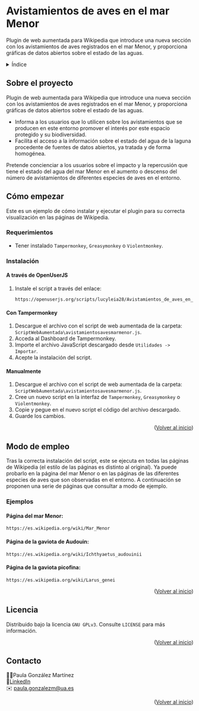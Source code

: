 # Avistamientos de aves en el mar Menor
Plugin de web aumentada para Wikipedia que introduce una nueva sección con los avistamientos de aves registrados en el mar Menor, y proporciona gráficas de datos abiertos sobre el estado de las aguas.

<!-- TABLE OF CONTENTS -->
<details>
  <summary>Índice</summary>
  <ol>
    <li>
      <a href="#about-the-project">Sobre el proyecto</a>
    </li>
    <li>
      <a href="#getting-started">Cómo empezar</a>
      <ul>
        <li><a href="#requirements">Requerimientos</a></li>
        <li><a href="#installation">Instalación</a></li>
      </ul>
    </li>
    <li><a href="#usage">Modo de empleo</a></li>
    <li><a href="#license">Licencia</a></li>
    <li><a href="#contact">Contacto</a></li>
  </ol>
</details>



<!-- ABOUT THE PROJECT -->
## Sobre el proyecto
Plugin de web aumentada para Wikipedia que introduce una nueva sección con los avistamientos de aves registrados en el mar Menor, y proporciona gráficas de datos abiertos sobre el estado de las aguas.
* Informa a los usuarios que lo utilicen sobre los avistamientos que se producen en este entorno promover el interés por este espacio protegido y su biodiversidad.
* Facilita el acceso a la información sobre el estado del agua de la laguna procedente de fuentes de datos abiertos, ya tratada y de forma homogénea.

Pretende concienciar a los usuarios sobre el impacto y la repercusión que tiene el estado del agua del mar Menor en el aumento o descenso del número de avistamientos de diferentes especies de aves en el entorno.

<!-- GETTING STARTED -->
## Cómo empezar

Este es un ejemplo de cómo instalar y ejecutar el plugin para su correcta visualización en las páginas de Wikipedia.

### Requerimientos
* Tener instalado `Tampermonkey`, `Greasymonkey` o `Violentmonkey`.

### Instalación

#### A través de OpenUserJS
1. Instale el script a través del enlace:
   ```
   https://openuserjs.org/scripts/lucyleia28/Avistamientos_de_aves_en_el_mar_Menor
   ```
   
#### Con Tampermonkey
1. Descargue el archivo con el script de web aumentada de la carpeta: `ScriptWebAumentada\avistamientosavesmarmenor.js`.
2. Acceda al Dashboard de Tampermonkey.
3. Importe el archivo JavaScript descargado desde `Utilidades -> Importar`.
4. Acepte la instalación del script.

#### Manualmente
1. Descargue el archivo con el script de web aumentada de la carpeta: `ScriptWebAumentada\avistamientosavesmarmenor.js`.
2. Cree un nuevo script en la interfaz de `Tampermonkey`, `Greasymonkey` o `Violentmonkey`.
3. Copie y pegue en el nuevo script el código del archivo descargado.
4. Guarde los cambios.

<p align="right">(<a href="#top">Volver al inicio</a>)</p>


<!-- USAGE EXAMPLES -->
## Modo de empleo

Tras la correcta instalación del script, este se ejecuta en todas las páginas de Wikipedia (el estilo de las páginas es distinto al original). Ya puede probarlo en la página del mar Menor o en las páginas de las diferentes especies de aves que son observadas en el entorno.
A continuación se proponen una serie de páginas que consultar a modo de ejemplo.

### Ejemplos
#### Página del mar Menor:
```
https://es.wikipedia.org/wiki/Mar_Menor
```
#### Página de la gaviota de Audouin:
```
https://es.wikipedia.org/wiki/Ichthyaetus_audouinii
```
#### Página de la gaviota picofina:
```
https://es.wikipedia.org/wiki/Larus_genei
```

<p align="right">(<a href="#top">Volver al inicio</a>)</p>

<!-- LICENSE -->
## Licencia

Distribuido bajo la licencia `GNU GPLv3`. Consulte `LICENSE` para más información.

<p align="right">(<a href="#top">Volver al inicio</a>)</p>

<!-- CONTACT -->
## Contacto

🙋‍♂️Paula González Martínez \
📱[LinkedIn](https://www.linkedin.com/in/paulagonzalezmartinez) \
✉️ paula.gonzalezm@ua.es

<p align="right">(<a href="#top">Volver al inicio</a>)</p>
